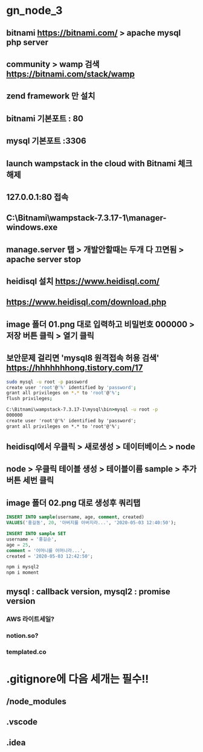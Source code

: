 # gn_node_3
## bitnami https://bitnami.com/ > apache mysql php server
## community > wamp 검색 https://bitnami.com/stack/wamp
## zend framework 만 설치
## bitnami 기본포트 : 80
## mysql 기본포트 :3306
## launch wampstack in the cloud with Bitnami 체크해제
## 127.0.0.1:80 접속
## C:\Bitnami\wampstack-7.3.17-1\manager-windows.exe
## manage.server 탭 > 개발안할때는 두개 다 끄면됨 > apache server stop

## heidisql 설치 https://www.heidisql.com/
## https://www.heidisql.com/download.php
## image 폴더 01.png 대로 입력하고 비밀번호 000000 > 저장 버튼 클릭 > 열기 클릭
## 보안문제 걸리면 'mysql8 원격접속 허용 검색' https://hhhhhhhong.tistory.com/17
```bash
sudo mysql -u root -p password
create user 'root'@'%' identified by 'password';
grant all privileges on *.* to 'root'@'%';
flush privileges;
```
```cmd
C:\Bitnami\wampstack-7.3.17-1\mysql\bin>mysql -u root -p
000000
create user 'root'@'%' identified by 'password';
grant all privileges on *.* to 'root'@'%';
```
## heidisql에서 우클릭 > 새로생성 > 데이터베이스 > node
## node > 우클릭 테이블 생성 > 테이블이름 sample > 추가 버튼 세번 클릭
## image 폴더 02.png 대로 생성후 쿼리탭
```sql
INSERT INTO sample(username, age, comment, created)
VALUES('홍길동', 20, '아버지를 아버지라...', '2020-05-03 12:40:50');

INSERT INTO sample SET
username = '홍길순',
age = 25,
comment = '어머니를 어머니라...',
created = '2020-05-03 12:42:50';
```
```cmd
npm i mysql2
npm i moment
```
## mysql : callback version, mysql2 : promise version

### AWS 라이트세일?
### notion.so?
### templated.co

# .gitignore에 다음 세개는 필수!!
## /node_modules
## .vscode
## .idea
